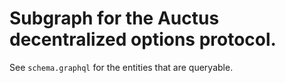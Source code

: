 Subgraph for the Auctus decentralized options protocol. 
==============
See `schema.graphql` for the entities that are queryable.